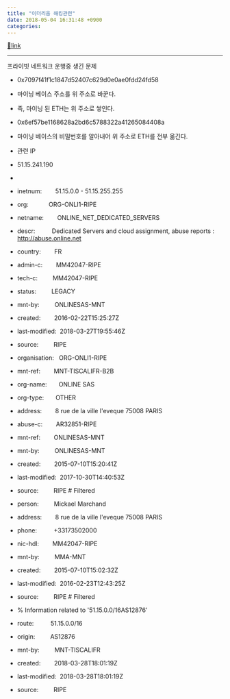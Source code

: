 ```yaml
---
title: "이더리움 해킹관련"
date: 2018-05-04 16:31:48 +0900
categories: 
---
```

[🔗link](http://www.mins01.com/mh/tech/read/1158)
***


프라이빗 네트워크 운행중 생긴 문제



- 0x7097f41f1c1847d52407c629d0e0ae0fdd24fd58
- 마이닝 베이스 주소를 위 주소로 바꾼다.
- 즉, 마이닝 된 ETH는 위 주소로 쌓인다.

- 0x6ef57be1168628a2bd6c5788322a41265084408a
- 마이닝 베이스의 비밀번호를 알아내어 위 주소로 ETH를 전부 옮긴다.

- 관련 IP
- 51.15.241.190
- 
- inetnum:        51.15.0.0 - 51.15.255.255
- org:            ORG-ONLI1-RIPE
- netname:        ONLINE_NET_DEDICATED_SERVERS
- descr:          Dedicated Servers and cloud assignment, abuse reports : http://abuse.online.net
- country:        FR
- admin-c:        MM42047-RIPE
- tech-c:         MM42047-RIPE
- status:         LEGACY
- mnt-by:         ONLINESAS-MNT
- created:        2016-02-22T15:25:27Z
- last-modified:  2018-03-27T19:55:46Z
- source:         RIPE
- organisation:   ORG-ONLI1-RIPE
- mnt-ref:        MNT-TISCALIFR-B2B
- org-name:       ONLINE SAS
- org-type:       OTHER
- address:        8 rue de la ville l'eveque 75008 PARIS
- abuse-c:        AR32851-RIPE
- mnt-ref:        ONLINESAS-MNT
- mnt-by:         ONLINESAS-MNT
- created:        2015-07-10T15:20:41Z
- last-modified:  2017-10-30T14:40:53Z
- source:         RIPE # Filtered
- person:         Mickael Marchand
- address:        8 rue de la ville l'eveque 75008 PARIS
- phone:          +33173502000
- nic-hdl:        MM42047-RIPE
- mnt-by:         MMA-MNT
- created:        2015-07-10T15:02:32Z
- last-modified:  2016-02-23T12:43:25Z
- source:         RIPE # Filtered
- % Information related to '51.15.0.0/16AS12876'
- route:          51.15.0.0/16
- origin:         AS12876
- mnt-by:         MNT-TISCALIFR
- created:        2018-03-28T18:01:19Z
- last-modified:  2018-03-28T18:01:19Z
- source:         RIPE




